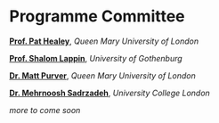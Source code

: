 # Programme Committee

[**Prof. Pat Healey**](http://www.eecs.qmul.ac.uk/profiles/healeypat.html), _Queen Mary University of London_

[**Prof. Shalom Lappin**](https://clasp.gu.se/about/people/shalom-lappin/contact), _University of Gothenburg_

[**Dr. Matt Purver**](http://www.eecs.qmul.ac.uk/~mpurver/), _Queen Mary University of London_

[**Dr. Mehrnoosh Sadrzadeh**](http://128.16.6.8/people/M.Sadrzadeh.html), _University College London_

_more to come soon_
